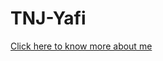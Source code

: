 # TNJ-Yafi

[Click here to know more about me](https://open.spotify.com/playlist/1SvSXMty9n6P1DjZHHTpdr?si=558651a1ede54d6f)
